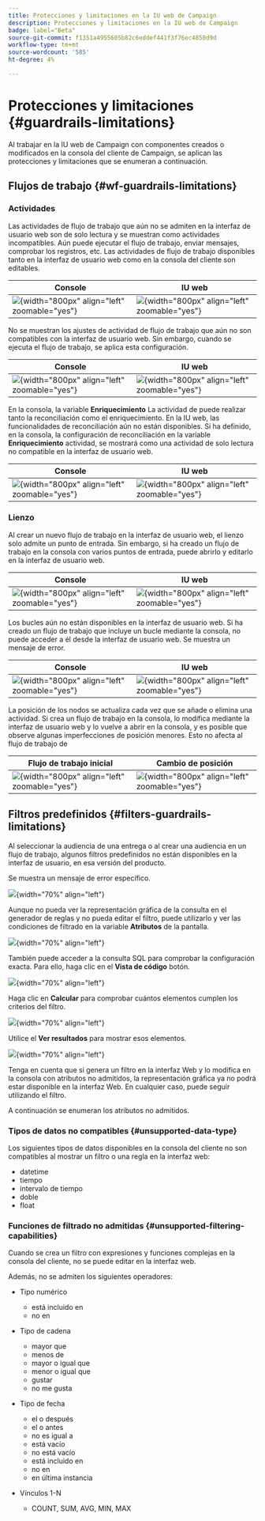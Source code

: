 ```yaml
---
title: Protecciones y limitaciones en la IU web de Campaign
description: Protecciones y limitaciones en la IU web de Campaign
badge: label="Beta"
source-git-commit: f1351a4955605b82c6eddef441f3f76ec4850d9d
workflow-type: tm+mt
source-wordcount: '585'
ht-degree: 4%

---
```



# Protecciones y limitaciones {#guardrails-limitations}

Al trabajar en la IU web de Campaign con componentes creados o modificados en la consola del cliente de Campaign, se aplican las protecciones y limitaciones que se enumeran a continuación.

## Flujos de trabajo {#wf-guardrails-limitations}

### Actividades

Las actividades de flujo de trabajo que aún no se admiten en la interfaz de usuario web son de solo lectura y se muestran como actividades incompatibles. Aún puede ejecutar el flujo de trabajo, enviar mensajes, comprobar los registros, etc. Las actividades de flujo de trabajo disponibles tanto en la interfaz de usuario web como en la consola del cliente son editables.

| Console | IU web |
| --- | --- |
| ![](assets/limitations-activities-console.png){width="800px" align="left" zoomable="yes"} | ![](assets/limitations-activities-web.png){width="800px" align="left" zoomable="yes"} |

No se muestran los ajustes de actividad de flujo de trabajo que aún no son compatibles con la interfaz de usuario web. Sin embargo, cuando se ejecuta el flujo de trabajo, se aplica esta configuración.

| Console | IU web |
| --- | --- |
| ![](assets/limitations-options-console.png){width="800px" align="left" zoomable="yes"} | ![](assets/limitations-options-web.png){width="800px" align="left" zoomable="yes"} |

En la consola, la variable **Enriquecimiento** La actividad de puede realizar tanto la reconciliación como el enriquecimiento. En la IU web, las funcionalidades de reconciliación aún no están disponibles. Si ha definido, en la consola, la configuración de reconciliación en la variable **Enriquecimiento** actividad, se mostrará como una actividad de solo lectura no compatible en la interfaz de usuario web.

| Console | IU web |
| --- | --- |
| ![](assets/limitations-options-console.png){width="800px" align="left" zoomable="yes"} | ![](assets/limitations-options-web.png){width="800px" align="left" zoomable="yes"} |

### Lienzo

Al crear un nuevo flujo de trabajo en la interfaz de usuario web, el lienzo solo admite un punto de entrada. Sin embargo, si ha creado un flujo de trabajo en la consola con varios puntos de entrada, puede abrirlo y editarlo en la interfaz de usuario web.

| Console | IU web |
| --- | --- |
| ![](assets/limitations-multiple-console.png){width="800px" align="left" zoomable="yes"} | ![](assets/limitations-multiple-web.png){width="800px" align="left" zoomable="yes"} |

Los bucles aún no están disponibles en la interfaz de usuario web. Si ha creado un flujo de trabajo que incluye un bucle mediante la consola, no puede acceder a él desde la interfaz de usuario web. Se muestra un mensaje de error.

| Console | IU web |
| --- | --- |
| ![](assets/limitations-loops-console.png){width="800px" align="left" zoomable="yes"} | ![](assets/limitations-loops-web.png){width="800px" align="left" zoomable="yes"} |

La posición de los nodos se actualiza cada vez que se añade o elimina una actividad. Si crea un flujo de trabajo en la consola, lo modifica mediante la interfaz de usuario web y lo vuelve a abrir en la consola, y es posible que observe algunas imperfecciones de posición menores. Esto no afecta al flujo de trabajo de

| Flujo de trabajo inicial | Cambio de posición |
| --- | --- |
| ![](assets/limitations-positioning1.png){width="800px" align="left" zoomable="yes"} | ![](assets/limitations-positioning2.png){width="800px" align="left" zoomable="yes"} |

## Filtros predefinidos {#filters-guardrails-limitations}

Al seleccionar la audiencia de una entrega o al crear una audiencia en un flujo de trabajo, algunos filtros predefinidos no están disponibles en la interfaz de usuario, en esa versión del producto.

Se muestra un mensaje de error específico.

![](assets/filter-unavailable.png){width="70%" align="left"}

Aunque no pueda ver la representación gráfica de la consulta en el generador de reglas y no pueda editar el filtro, puede utilizarlo y ver las condiciones de filtrado en la variable **Atributos** de la pantalla.

![](assets/rule-edit.png){width="70%" align="left"}

También puede acceder a la consulta SQL para comprobar la configuración exacta. Para ello, haga clic en el **Vista de código** botón.

![](assets/rule-code-view.png){width="70%" align="left"}

Haga clic en **Calcular** para comprobar cuántos elementos cumplen los criterios del filtro.

![](assets/rule-calculate.png){width="70%" align="left"}

Utilice el **Ver resultados** para mostrar esos elementos.

![](assets/rule-view-results.png){width="70%" align="left"}

Tenga en cuenta que si genera un filtro en la interfaz Web y lo modifica en la consola con atributos no admitidos, la representación gráfica ya no podrá estar disponible en la interfaz Web. En cualquier caso, puede seguir utilizando el filtro.

A continuación se enumeran los atributos no admitidos.

### Tipos de datos no compatibles {#unsupported-data-type}

Los siguientes tipos de datos disponibles en la consola del cliente no son compatibles al mostrar un filtro o una regla en la interfaz web:

* datetime
* tiempo
* intervalo de tiempo
* doble
* float

### Funciones de filtrado no admitidas {#unsupported-filtering-capabilities}

Cuando se crea un filtro con expresiones y funciones complejas en la consola del cliente, no se puede editar en la interfaz web.

Además, no se admiten los siguientes operadores:

* Tipo numérico
   * está incluido en
   * no en

* Tipo de cadena
   * mayor que
   * menos de
   * mayor o igual que
   * menor o igual que
   * gustar
   * no me gusta

* Tipo de fecha
   * el o después
   * el o antes
   * no es igual a
   * está vacío
   * no está vacío
   * está incluido en
   * no en
   * en última instancia

* Vínculos 1-N
   * COUNT, SUM, AVG, MIN, MAX